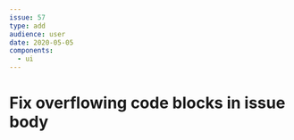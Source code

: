 ```yaml
---
issue: 57
type: add
audience: user
date: 2020-05-05
components:
  - ui
---
```

# Fix overflowing code blocks in issue body
